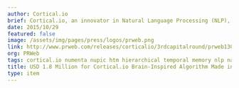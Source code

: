 ```yaml
---
author: Cortical.io
brief: Cortical.io, an innovator in Natural Language Processing (NLP), announces its next venture capital round. In this third round, Cortical.io opens its capital to a new investor from the US, a fund affiliated with Open Field Capital
date: 2015/10/29
featured: false
image: /assets/img/pages/press/logos/prweb.png
link: http://www.prweb.com/releases/corticalio/3rdcapitalround/prweb13038027.htm
org: PRWeb
tags: cortical.io numenta nupic htm hierarchical temporal memory nlp natural language processing machine intelligence
title: USD 1.8 Million for Cortical.io Brain-Inspired Algorithm Made in Austria
type: item
---
```

